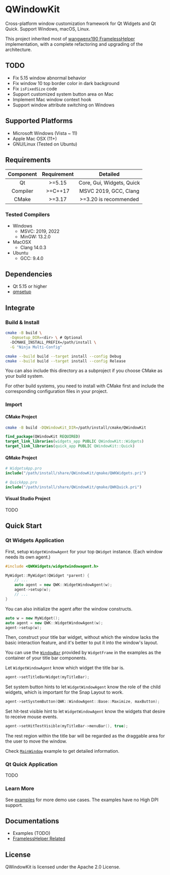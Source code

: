 # QWindowKit

Cross-platform window customization framework for Qt Widgets and Qt Quick. Support Windows, macOS, Linux.

This project inherited most of [wangwenx190 FramelessHelper](https://github.com/wangwenx190/framelesshelper) implementation, with a complete refactoring and upgrading of the architecture.

## TODO

+ Fix 5.15 window abnormal behavior
+ Fix window 10 top border color in dark background
+ Fix `isFixedSize` code
+ Support customized system button area on Mac
+ Implement Mac window context hook
+ Support window attribute switching on Windows

## Supported Platforms

+ Microsoft Windows (Vista ~ 11)
+ Apple Mac OSX (11+)
+ GNU/Linux (Tested on Ubuntu)

## Requirements

| Component | Requirement |               Detailed               |
|:---------:|:-----------:|:------------------------------------:|
|    Qt     |   \>=5.15   |      Core, Gui, Widgets, Quick       |
| Compiler  |  \>=C++17   |        MSVC 2019, GCC, Clang         |
|   CMake   |   \>=3.17   |        >=3.20 is recommended         |

### Tested Compilers

+ Windows
  + MSVC: 2019, 2022
  + MinGW: 13.2.0
+ MacOSX
  + Clang 14.0.3
+ Ubuntu
  + GCC: 9.4.0

## Dependencies

+ Qt 5.15 or higher
+ [qmsetup](https://github.com/stdware/qmsetup)

## Integrate

### Build & Install

```sh
cmake -B build \
  -Dqmsetup_DIR=<dir> \ # Optional
  -DCMAKE_INSTALL_PREFIX=/path/install \
  -G "Ninja Multi-Config"

cmake --build build --target install --config Debug
cmake --build build --target install --config Release
```

You can also include this directory as a subproject if you choose CMake as your build system.

For other build systems, you need to install with CMake first and include the corresponding configuration files in your project.

### Import

#### CMake Project

```sh
cmake -B build -DQWindowKit_DIR=/path/install/cmake/QWindowKit
```
```cmake
find_package(QWindowKit REQUIRED)
target_link_libraries(widgets_app PUBLIC QWindowKit::Widgets)
target_link_libraries(quick_app PUBLIC QWindowKit::Quick)
```

#### QMake Project
```cmake
# WidgetsApp.pro
include("/path/install/share/QWindowKit/qmake/QWKWidgets.pri")

# QuickApp.pro
include("/path/install/share/QWindowKit/qmake/QWKQuick.pri")
```

#### Visual Studio Project

TODO

## Quick Start

### Qt Widgets Application

First, setup `WidgetWindowAgent` for your top `QWidget` instance. (Each window needs its own agent.)
```c++
#include <QWKWidgets/widgetwindowagent.h>

MyWidget::MyWidget(QWidget *parent) {
    // ...
    auto agent = new QWK::WidgetWindowAgent(w);
    agent->setup(w);
    // ...
}
```

You can also initialize the agent after the window constructs.
```c++
auto w = new MyWidget();
auto agent = new QWK::WidgetWindowAgent(w);
agent->setup(w);
```



Then, construct your title bar widget, without which the window lacks the basic interaction feature, and it's better to put it into the window's layout.

You can use the [`WindowBar`](examples/shared/widgetframe/windowbar.h) provided by `WidgetFrame` in the examples as the container of your title bar components.

Let `WidgetWindowAgent` know which widget the title bar is.
```c++
agent->setTitleBarWidget(myTitleBar);
```

Set system button hints to let `WidgetWindowAgent` know the role of the child widgets, which is important for the Snap Layout to work.
```c++
agent->setSystemButton(QWK::WindowAgent::Base::Maximize, maxButton);
```

Set hit-test visible hint to let `WidgetWindowAgent` know the widgets that desire to receive mouse events. 
```c++
agent->setHitTestVisible(myTitleBar->menuBar(), true);
```
The rest region within the title bar will be regarded as the draggable area for the user to move the window.

Check [`MainWindow`](examples/mainwindow/mainwindow.cpp#L108) example to get detailed information.

### Qt Quick Application

TODO

### Learn More

See [examples](examples) for more demo use cases. The examples have no High DPI support.

## Documentations

+ Examples (TODO)
+ [FramelessHelper Related](docs/framelesshelper-related.md)

## License

QWindowKit is licensed under the Apache 2.0 License.